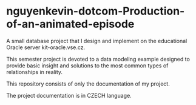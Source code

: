 # nguyenkevin-dotcom-Production-of-an-animated-episode
A small database project that I design and implement on the educational Oracle server kit-oracle.vse.cz.

This semester project is devoted to a data modeling example designed to provide basic insight and solutions to the most common types of relationships in reality.

This repository consists of only the documentation of my project.

The project documentation is in CZECH language.
